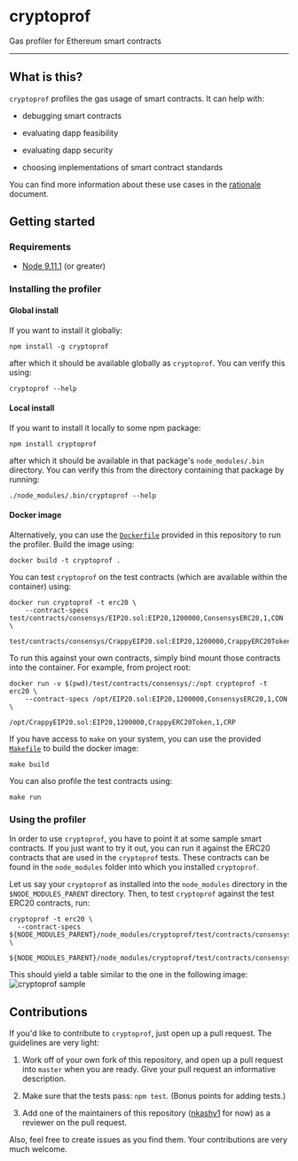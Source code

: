 # cryptoprof

Gas profiler for Ethereum smart contracts

- - -

## What is this?

`cryptoprof` profiles the gas usage of smart contracts. It can help with:

+ debugging smart contracts

+ evaluating dapp feasibility

+ evaluating dapp security

+ choosing implementations of smart contract standards

You can find more information about these use cases in  the [rationale](./doc/rationale.md)
document.


## Getting started

### Requirements

+ [Node 9.11.1](https://nodejs.org/en/blog/release/v9.11.1/) (or greater)


### Installing the profiler

#### Global install

If you want to install it globally:

```
npm install -g cryptoprof
```

after which it should be available globally as `cryptoprof`. You can verify this using:

```
cryptoprof --help
```

#### Local install

If you want to install it locally to some npm package:

```
npm install cryptoprof
```

after which it should be available in that package's `node_modules/.bin` directory. You can verify
this from the directory containing that package by running:

```
./node_modules/.bin/cryptoprof --help
```

#### Docker image

Alternatively, you can use the [`Dockerfile`](./Dockerfile) provided in this repository to run the
profiler. Build the image using:

```
docker build -t cryptoprof .
```

You can test `cryptoprof` on the test contracts (which are available within the container) using:

```
docker run cryptoprof -t erc20 \
    --contract-specs test/contracts/consensys/EIP20.sol:EIP20,1200000,ConsensysERC20,1,CON \
                     test/contracts/consensys/CrappyEIP20.sol:EIP20,1200000,CrappyERC20Token,1,CRP
```

To run this against your own contracts, simply bind mount those contracts into the container. For
example, from project root:

```
docker run -v $(pwd)/test/contracts/consensys/:/opt cryptoprof -t erc20 \
    --contract-specs /opt/EIP20.sol:EIP20,1200000,ConsensysERC20,1,CON \
                     /opt/CrappyEIP20.sol:EIP20,1200000,CrappyERC20Token,1,CRP
```

If you have access to `make` on your system, you can use the provided [`Makefile`](./Makefile) to
build the docker image:

```
make build
```

You can also profile the test contracts using:

```
make run
```


### Using the profiler

In order to use `cryptoprof`, you have to point it at some sample smart contracts. If you just want
to try it out, you can run it against the ERC20 contracts that are used in the `cryptoprof` tests.
These contracts can be found in the `node_modules` folder into which you installed `cryptoprof`.

Let us say your `cryptoprof` as installed into the `node_modules` directory in the
`$NODE_MODULES_PARENT` directory. Then, to test `cryptoprof` against the test ERC20 contracts, run:

```
cryptoprof -t erc20 \
  --contract-specs ${NODE_MODULES_PARENT}/node_modules/cryptoprof/test/contracts/consensys/EIP20.sol:EIP20,1200000,ConsensysERC20,1,CON \
                   ${NODE_MODULES_PARENT}/node_modules/cryptoprof/test/contracts/consensys/CrappyEIP20.sol:EIP20,1200000,CrappyERC20Token,1,CRP
```

This should yield a table similar to the one in the following image:
![cryptoprof sample](./doc/cryptoprof-sample.png)


## Contributions

If you'd like to contribute to `cryptoprof`, just open up a pull request. The guidelines are very
light:

1. Work off of your own fork of this repository, and open up a pull request into `master` when
you are ready. Give your pull request an informative description.

1. Make sure that the tests pass: `npm test`. (Bonus points for adding tests.)

1. Add one of the maintainers of this repository ([nkashy1](https://github.com/nkashy1) for now)
as a reviewer on the pull request.

Also, feel free to create issues as you find them. Your contributions are very much welcome.
